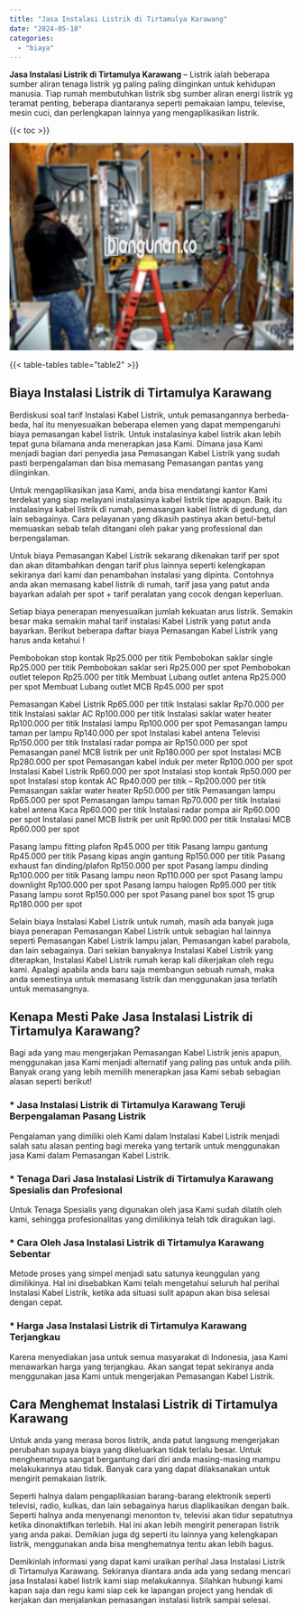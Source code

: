 ```yaml
---
title: "Jasa Instalasi Listrik di Tirtamulya Karawang"
date: "2024-05-18"
categories: 
  - "biaya"
---
```


**Jasa Instalasi Listrik di Tirtamulya Karawang** – Listrik ialah beberapa sumber aliran tenaga listrik yg paling paling diinginkan untuk kehidupan manusia. Tiap rumah membutuhkan listrik sbg sumber aliran energi listrik yg teramat penting, beberapa diantaranya seperti pemakaian lampu, televise, mesin cuci, dan perlengkapan lainnya yang mengaplikasikan listrik.

{{< toc >}}

![Jasa Instalasi Listrik di Tirtamulya Karawang](/images/instalasi-listrik-murah04.png)

{{< table-tables table="table2" >}}

## Biaya Instalasi Listrik di Tirtamulya Karawang

Berdiskusi soal tarif Instalasi Kabel Listrik, untuk pemasangannya berbeda-beda, hal itu menyesuaikan beberapa elemen yang dapat mempengaruhi biaya pemasangan kabel listrik. Untuk instalasinya kabel listrik akan lebih tepat guna bilamana anda menerapkan jasa Kami. Dimana jasa Kami menjadi bagian dari penyedia jasa Pemasangan Kabel Listrik yang sudah pasti berpengalaman dan bisa memasang Pemasangan pantas yang diinginkan.

Untuk mengaplikasikan jasa Kami, anda bisa mendatangi kantor Kami terdekat yang siap melayani instalasinya kabel listrik tipe apapun. Baik itu instalasinya kabel listrik di rumah, pemasangan kabel listrik di gedung, dan lain sebagainya. Cara pelayanan yang dikasih pastinya akan betul-betul memuaskan sebab telah ditangani oleh pakar yang professional dan berpengalaman.

Untuk biaya Pemasangan Kabel Listrik sekarang dikenakan tarif per spot dan akan ditambahkan dengan tarif plus lainnya seperti kelengkapan sekiranya dari kami dan penambahan instalasi yang dipinta. Contohnya anda akan memasang kabel listrik di rumah, tarif jasa yang patut anda bayarkan adalah per spot + tarif peralatan yang cocok dengan keperluan.

Setiap biaya penerapan menyesuaikan jumlah kekuatan arus listrik. Semakin besar maka semakin mahal tarif instalasi Kabel Listrik yang patut anda bayarkan. Berikut beberapa daftar biaya Pemasangan Kabel Listrik yang harus anda ketahui !

Pembobokan stop kontak Rp25.000 per titik Pembobokan saklar single Rp25.000 per titik Pembobokan saklar seri Rp25.000 per spot Pembobokan outlet telepon Rp25.000 per titik Membuat Lubang outlet antena Rp25.000 per spot Membuat Lubang outlet MCB Rp45.000 per spot

Pemasangan Kabel Listrik Rp65.000 per titik Instalasi saklar Rp70.000 per titik Instalasi saklar AC Rp100.000 per titik Instalasi saklar water heater Rp100.000 per titik Instalasi lampu Rp100.000 per spot Pemasangan lampu taman per lampu Rp140.000 per spot Instalasi kabel antena Televisi Rp150.000 per titik Instalasi radar pompa air Rp150.000 per spot Pemasangan panel MCB listrik per unit Rp180.000 per spot Instalasi MCB Rp280.000 per spot Pemasangan kabel induk per meter Rp100.000 per spot Instalasi Kabel Listrik Rp60.000 per spot Instalasi stop kontak Rp50.000 per spot Instalasi stop kontak AC Rp40.000 per titik – Rp200.000 per titik Pemasangan saklar water heater Rp50.000 per titik Pemasangan lampu Rp65.000 per spot Pemasangan lampu taman Rp70.000 per titik Instalasi kabel antena Kaca Rp60.000 per titik Instalasi radar pompa air Rp60.000 per spot Instalasi panel MCB listrik per unit Rp90.000 per titik Instalasi MCB Rp60.000 per spot

Pasang lampu fitting plafon Rp45.000 per titik Pasang lampu gantung Rp45.000 per titik Pasang kipas angin gantung Rp150.000 per titik Pasang exhaust fan dinding/plafon Rp150.000 per spot Pasang lampu dinding Rp100.000 per titik Pasang lampu neon Rp110.000 per spot Pasang lampu downlight Rp100.000 per spot Pasang lampu halogen Rp95.000 per titik Pasang lampu sorot Rp150.000 per spot Pasang panel box spot 15 grup Rp180.000 per spot

Selain biaya Instalasi Kabel Listrik untuk rumah, masih ada banyak juga biaya penerapan Pemasangan Kabel Listrik untuk sebagian hal lainnya seperti Pemasangan Kabel Listrik lampu jalan, Pemasangan kabel parabola, dan lain sebagainya. Dari sekian banyaknya Instalasi Kabel Listrik yang diterapkan, Instalasi Kabel Listrik rumah kerap kali dikerjakan oleh regu kami. Apalagi apabila anda baru saja membangun sebuah rumah, maka anda semestinya untuk memasang listrik dan menggunakan jasa terlatih untuk memasangnya.

## Kenapa Mesti Pake Jasa Instalasi Listrik di Tirtamulya Karawang?

Bagi ada yang mau mengerjakan Pemasangan Kabel Listrik jenis apapun, menggunakan jasa Kami menjadi alternatif yang paling pas untuk anda pilih. Banyak orang yang lebih memilih menerapkan jasa Kami sebab sebagian alasan seperti berikut!

### \* Jasa Instalasi Listrik di Tirtamulya Karawang Teruji Berpengalaman Pasang Listrik

Pengalaman yang dimiliki oleh Kami dalam Instalasi Kabel Listrik menjadi salah satu alasan penting bagi mereka yang tertarik untuk menggunakan jasa Kami dalam Pemasangan Kabel Listrik.

### \* Tenaga Dari Jasa Instalasi Listrik di Tirtamulya Karawang Spesialis dan Profesional

Untuk Tenaga Spesialis yang digunakan oleh jasa Kami sudah dilatih oleh kami, sehingga profesionalitas yang dimilikinya telah tdk diragukan lagi.

### \* Cara Oleh Jasa Instalasi Listrik di Tirtamulya Karawang Sebentar

Metode proses yang simpel menjadi satu satunya keunggulan yang dimilikinya. Hal ini disebabkan Kami telah mengetahui seluruh hal perihal Instalasi Kabel Listrik, ketika ada situasi sulit apapun akan bisa selesai dengan cepat.

### \* Harga Jasa Instalasi Listrik di Tirtamulya Karawang Terjangkau

Karena menyediakan jasa untuk semua masyarakat di Indonesia, jasa Kami menawarkan harga yang terjangkau. Akan sangat tepat sekiranya anda menggunakan jasa Kami untuk mengerjakan Pemasangan Kabel Listrik.

## Cara Menghemat Instalasi Listrik di Tirtamulya Karawang


Untuk anda yang merasa boros listrik, anda patut langsung mengerjakan perubahan supaya biaya yang dikeluarkan tidak terlalu besar. Untuk menghematnya sangat bergantung dari diri anda masing-masing mampu melakukannya atau tidak. Banyak cara yang dapat dilaksanakan untuk mengirit pemakaian listrik.

Seperti halnya dalam pengaplikasian barang-barang elektronik seperti televisi, radio, kulkas, dan lain sebagainya harus diaplikasikan dengan baik. Seperti halnya anda menyenangi menonton tv, televisi akan tidur sepatutnya ketika dinonaktifkan terlebih. Hal ini akan lebih mengirit penerapan listrik yang anda pakai. Demikian juga dg seperti itu lainnya yang kelengkapan listrik, menggunakan anda bisa menghematnya tentu akan lebih bagus.

Demikinlah informasi yang dapat kami uraikan perihal Jasa Instalasi Listrik di Tirtamulya Karawang. Sekiranya diantara anda ada yang sedang mencari jasa Instalasi kabel listrik kami siap melakukannya. Silahkan hubungi kami kapan saja dan regu kami siap cek ke lapangan project yang hendak di kerjakan dan menjalankan pemasangan instalasi listrik sampai selesai.

